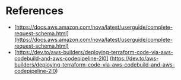 # References
- [https://docs.aws.amazon.com/nova/latest/userguide/complete-request-schema.html](https://docs.aws.amazon.com/nova/latest/userguide/complete-request-schema.html)
- [https://dev.to/aws-builders/deploying-terraform-code-via-aws-codebuild-and-aws-codepipeline-2l0] (https://dev.to/aws-builders/deploying-terraform-code-via-aws-codebuild-and-aws-codepipeline-2l0)